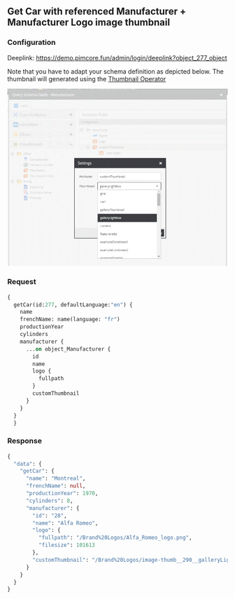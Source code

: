 ## Get Car with referenced Manufacturer + Manufacturer Logo image thumbnail

### Configuration

Deeplink: https://demo.pimcore.fun/admin/login/deeplink?object_277_object

Note that you have to adapt your schema definition as depicted below. The thumbnail
will generated using the [Thumbnail Operator](../Operators.md)

![Schema Definition](../../img/graphql/manufacturer_thumbnail.png)

### Request

```graphql
{
  getCar(id:277, defaultLanguage:"en") {
    name
    frenchName: name(language: "fr")
    productionYear
    cylinders
    manufacturer {
      ...on object_Manufacturer {
        id
        name
        logo {
          fullpath
        }
        customThumbnail        
      }
    }
  }
  }
```

### Response

```graphql
{
  "data": {
    "getCar": {
      "name": "Montreal",
      "frenchName": null,
      "productionYear": 1970,
      "cylinders": 8,
      "manufacturer": {
        "id": "28",
        "name": "Alfa Romeo",
        "logo": {
          "fullpath": "/Brand%20Logos/Alfa_Romeo_logo.png",
          "filesize": 101613
        },
        "customThumbnail": "/Brand%20Logos/image-thumb__290__galleryLightbox/Alfa_Romeo_logo.webp"
      }
    }
  }
}
```